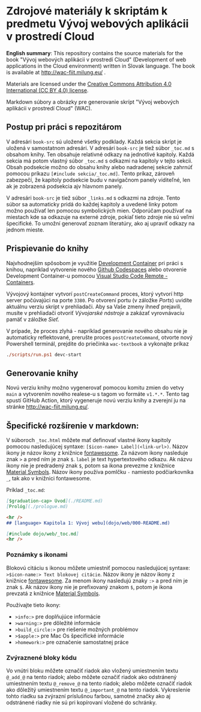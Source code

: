 # Zdrojové materiály k skriptám k predmetu Vývoj webových aplikácii v prostredí Cloud

__English summary__: This repository contains the source materials for the book "Vývoj webových aplikácii v prostredí Cloud" (Development of web applications in the Cloud environment) written in Slovak language. The book is available at http://wac-fiit.milung.eu/ .

Materials are licensed under the [Creative Commons Attribution 4.0 International (CC BY 4.0) license](https://creativecommons.org/licenses/by/4.0/).

Markdown súbory a obrázky pre generovanie skrípt "Vývoj webových aplikácii v prostredí Cloud" (WAC).

## Postup pri práci s repozitárom

V adresári `book-src` sú uložené všetky podklady. Každá sekcia skrípt je uložená v samostatnom adresári. V adresári `book-src` je tiež súbor `_toc.md` s obsahom knihy. Ten obsahuje relativné odkazy na jednotlivé kapitoly. Každá sekcia má potom vlastný súbor `_toc.md` s odkazmi na kapitoly v tejto sekcii. Obsah podsekcie možno do obsahu knihy alebo nadradenej sekcie  zahrnúť pomocou príkazu `[#include sekcia/_toc.md]`. Tento príkaz, zároveň zabezpečí, že kapitoly podsekcie budu v navigačnom panely viditeľné, len ak je zobrazená podsekcia ajv hlavnom panely.

V adresári `book-src` je tiež súbor `_links.md` s odkazmi na zdroje. Tento súbor sa automaticky pridá do každej kapitoly a uvedené linky potom možno používať len pomocou symbolických mien. Odporúčam používať na miestach kde sa odkazuje na externé zdroje, pokiaľ tieto zdroje nie sú veľmi špecifické. To umožní generovať zoznam literatúry, ako aj upraviť odkazy na jednom mieste.

## Prispievanie do knihy

Najvhodnejším spôsobom je využitie [Development Container](https://containers.dev/overview) pri práci s knihou, napríklad vytvorenie nového [Github Codespaces](https://github.com/features/codespaces) alebo otvorenie Development Container-u pomocou [Visual Studio Code Remote - Containers](https://code.visualstudio.com/docs/remote/containers).

Vývojový kontajner vytvorí `postCreateCommand` proces, ktorý vytvorí http server počúvajúci na porte `3380`. Po otvorení portu (v záložke _Ports_) uvidíte aktuálnu verziu skrípt v prehliadači. Aby sa Vaše zmeny ihneď prejavili, musíte v prehliadači otvoriť _Vývojarské nástroje_ a zakázať vyrovnávaciu pamäť v záložke _Sieť_.

V prípade, že proces zlyhá - napríklad generovanie nového obsahu nie je automaticky reflektované, prerušte proces `postCreateCommand`, otvorte nový Powershell terminál, prejdite do priečinka `wac-textbook` a vykonajte príkaz

```ps
./scripts/run.ps1 devc-start
```

## Generovanie knihy

Novú verziu knihy možno vygenerovať pomocou komitu zmien do vetvy `main` a vytvorením nového realese-u s tagom vo formáte `v1.*.*`. Tento tag spustí GitHub Action, ktorý vygeneruje novú verziu knihy a zverejní ju na stránke http://wac-fiit.milung.eu/.

## Špecifické rozšírenie v markdown:

V súboroch `_toc.html` môžete mať definovať vlastné ikony kapitoly pomocou nasledujúcej syntaxe: `[$icon-name> Label](<link-url>)`. Názov ikony je názov ikony z knižnice [fontawesome](https://fontawesome.com/icons?d=gallery). Za názvom ikony nasleduje znak `>` a pred ním je znak `$`. `label` je text hypertextového odkazu. Ak názvu ikony nie je predradený znak `$`, potom sa ikona prevezme z knižnice [Material Symbols](https://fonts.google.com/icons). Názov ikony používa pomlčku `-` namiesto podčiarkovníka `_`, tak ako v knižnici fontawesome.

Príklad `_toc.md`:

```markdown
[$graduation-cap> Úvod](./README.md)
[Prológ](./prologue.md)

<hr />
## [language> Kapitola 1: Vývoj webu](dojo/web/000-README.md)

[#include dojo/web/_toc.md]
<hr />
```

### Poznámky s ikonami

Blokovú citáciu s ikonou môžete umiestniť pomocou nasledujúcej syntaxe: `>$icon-name:> Text blokovej citácie`. Názov ikony je názov ikony z knižnice [fontawesome](https://fontawesome.com/icons?d=gallery). Za menom ikony nasledujú znaky `:>` a pred ním je znak `$`.  Ak názov ikony nie je prefixovaný znakom `$`, potom je ikona prevzatá z knižnice [Material Symbols](https://fonts.google.com/icons).

Používajte tieto ikony:

- `>info:>` pre doplňujúce informácie
- `>warning:>` pre dôležité informácie
- `>build_circle:>` pre riešenie možných problémov
- `>$apple:>` pre Mac Os špecifické informácie
- `>homework:>` pre označenie samostatnej práce

### Zvýraznené bloky kódu

 Vo vnútri bloku môžete označiť riadok ako vložený umiestnením textu `@_add_@` na tento riadok; alebo môžete označiť riadok ako odstránený umiestnením textu `@_remove_@` na tento riadok; alebo môžete označiť riadok ako dôležitý umiestnením textu `@_important_@` na tento riadok. Vykreslenie tohto riadku sa zvýrazní príslušnou farbou, samotné značky ako aj odstránené riadky nie sú pri kopírovaní vložené do schránky.


